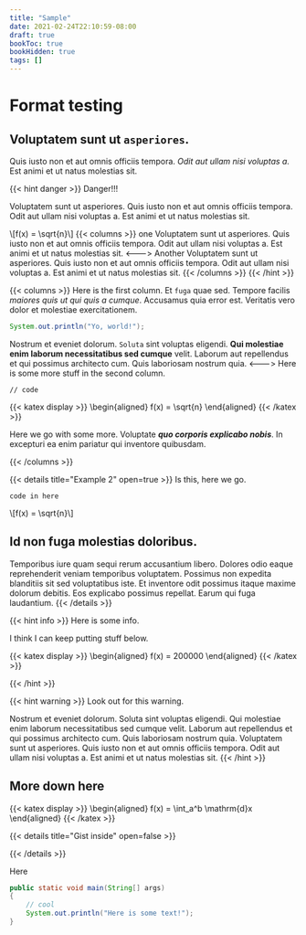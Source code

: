 ```yaml
---
title: "Sample"
date: 2021-02-24T22:10:59-08:00
draft: true
bookToc: true
bookHidden: true
tags: []
---
```


# Format testing

## Voluptatem sunt ut `asperiores`.

Quis iusto non et aut omnis officiis tempora.
*Odit aut ullam nisi voluptas a.*
Est animi et ut natus molestias sit.

{{< hint danger >}}
Danger!!!

Voluptatem sunt ut asperiores. Quis iusto non et aut omnis officiis tempora. Odit aut ullam nisi voluptas a. Est animi et ut natus molestias sit.

\\[f(x) = \sqrt{n}\\]
{{< columns >}}
one
Voluptatem sunt ut asperiores. Quis iusto non et aut omnis officiis tempora. Odit aut ullam nisi voluptas a. Est animi et ut natus molestias sit.
<--->
Another
Voluptatem sunt ut asperiores. Quis iusto non et aut omnis officiis tempora. Odit aut ullam nisi voluptas a. Est animi et ut natus molestias sit.
{{< /columns >}}
{{< /hint >}}

{{< columns >}}
Here is the first column.
Et `fuga` quae sed.
Tempore facilis *maiores quis ut qui quis a cumque*.
Accusamus quia error est. Veritatis vero dolor et molestiae exercitationem.

```java
System.out.println("Yo, world!");
```

Nostrum et eveniet dolorum. `Soluta` sint voluptas eligendi. **Qui molestiae enim laborum necessitatibus sed cumque** velit. Laborum aut repellendus et qui possimus architecto cum. Quis laboriosam nostrum quia.
<--->
Here is some more stuff in the second column.

```
// code
```

{{< katex display >}}
\begin{aligned}
    f(x) = \sqrt{n}
\end{aligned}
{{< /katex >}}

Here we go with some more.
Voluptate ***quo corporis explicabo nobis***.
In excepturi ea enim pariatur qui inventore quibusdam.

{{< /columns >}}

{{< details title="Example 2" open=true >}}
Is this, here we go.

```
code in here
```

\\[f(x) = \sqrt{n}\\]

## Id non fuga molestias doloribus.

Temporibus iure quam sequi rerum accusantium libero. Dolores odio eaque reprehenderit veniam temporibus voluptatem. Possimus non expedita blanditiis sit sed voluptatibus iste.
Et inventore odit possimus itaque maxime dolorum debitis. Eos explicabo possimus repellat. Earum qui fuga laudantium.
{{< /details >}}

{{< hint info >}}
Here is some info.

I think I can keep putting stuff below.

{{< katex display >}}
\begin{aligned}
    f(x) = 200000
\end{aligned}
{{< /katex >}}

{{< /hint >}}

{{< hint warning >}}
Look out for this warning.

Nostrum et eveniet dolorum. Soluta sint voluptas eligendi. Qui molestiae enim laborum necessitatibus sed cumque velit. Laborum aut repellendus et qui possimus architecto cum. Quis laboriosam nostrum quia.
Voluptatem sunt ut asperiores. Quis iusto non et aut omnis officiis tempora. Odit aut ullam nisi voluptas a. Est animi et ut natus molestias sit.
{{< /hint >}}

## More down here

{{< katex display >}}
\begin{aligned}
    f(x) = \int_a^b \mathrm{d}x
\end{aligned}
{{< /katex >}}

{{< details title="Gist inside" open=false >}}
<script src="https://gist.github.com/zedchance/bf09270ee8304cb6c0490cbb263754fb.js"></script>
{{< /details >}}

Here

```java
public static void main(String[] args)
{
    // cool
    System.out.println("Here is some text!");
}
```

